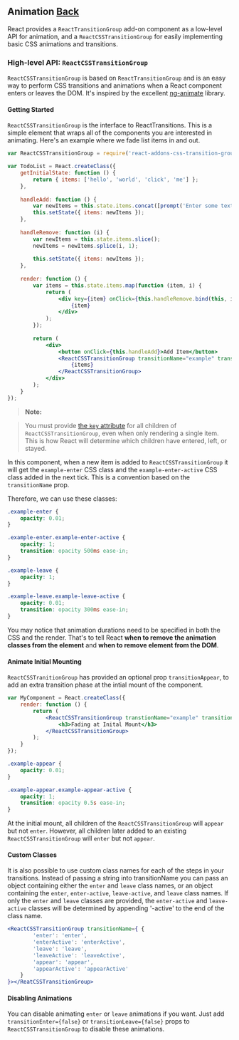 ## Animation [Back](./../add_on.md)

React provides a `ReactTransitionGroup` add-on component as a low-level API for animation, and a `ReactCSSTransitionGroup` for easily implementing basic CSS animations and transitions.

### High-level API: `ReactCSSTransitionGroup`

`ReactCSSTransitionGroup` is based on `ReactTransitionGroup` and is an easy way to perform CSS transitions and animations when a React component enters or leaves the DOM. It's inspired by the excellent [ng-animate](http://www.nganimate.org/) library.

#### Getting Started

`ReactCSSTransitionGroup` is the interface to ReactTransitions. This is a simple element that wraps all of the components you are interested in animating. Here's an example where we fade list items in and out.

```jsx
var ReactCSSTransitionGroup = require('react-addons-css-transition-group');

var TodoList = React.createClass({
    getInitialState: function () {
        return { items: ['hello', 'world', 'click', 'me'] };
    },
    
    handleAdd: function () {
        var newItems = this.state.items.concat([prompt('Enter some text')]);
        this.setState({ items: newItems });
    },
    
    handleRemove: function (i) {
        var newItems = this.state.items.slice();
        newItems = newItems.splice(i, 1);
        
        this.setState({ items: newItems });
    },
    
    render: function () {
        var items = this.state.items.map(function (item, i) {
            return (
                <div key={item} onClick={this.handleRemove.bind(this, i)}>
                    {item}
                </div>
            );
        });
    
        return (
            <div>
                <button onClick={this.handleAdd}>Add Item</button>
                <ReactCSSTransitionGroup transitionName="example" transitionEnterTimeout={500} transitionLeaveTimeout={300}>
                    {items}
                </ReactCSSTransitionGroup>
            </div>
        );
    }
});
```

> **Note:**

> You must provide [the `key` attribute](https://facebook.github.io/react/docs/multiple-components.html#dynamic-children) for all children of `ReactCSSTransitionGroup`, even when only rendering a single item. This is how React will determine which children have entered, left, or stayed.

In this component, when a new item is added to `ReactCSSTransitionGroup` it will get the `example-enter` CSS class and the `example-enter-active` CSS class added in the next tick. This is a convention based on the `transitionName` prop.

Therefore, we can use these classes:

```css
.example-enter {
    opacity: 0.01;
}

.example-enter.example-enter-active {
    opacity: 1;
    transition: opacity 500ms ease-in;
}

.example-leave {
    opacity: 1;
}

.example-leave.example-leave-active {
    opacity: 0.01;
    transition: opacity 300ms ease-in;
}
```

You may notice that animation durations need to be specified in both the CSS and the render. That's to tell React **when to remove the animation classes from the element** and **when to remove element from the DOM**.

#### Animate Initial Mounting 

`ReactCSSTranitionGroup` has provided an optional prop `transitionAppear`, to add an extra transition phase at the intial mount of the component.

```jsx
var MyComponent = React.createClass({
    render: function () {
        return (
            <ReactCSSTransitionGroup transtionName="example" transitionAppear={true} transitionAppearTimeout={500}>
                <h3>Fading at Inital Mount</h3>
            </ReactCSSTransitionGroup>
        );
    }
});
```

```css
.example-appear {
    opacity: 0.01;
}

.example-appear.example-appear-active {
    opacity: 1;
    transition: opacity 0.5s ease-in;
}
```

At the initial mount, all children of the `ReactCSSTransitionGroup` will `appear` but not `enter`. However, all children later added to an existing `ReactCSSTransitionGroup` will `enter` but not `appear`.

#### Custom Classes

It is also possible to use custom class names for each of the steps in your transitions. Instead of passing a string into transitionName you can pass an object containing either the `enter` and `leave` class names, or an object containing the `enter`, `enter-active`, `leave-active`, and `leave` class names. If only the `enter` and `leave` classes are provided, the `enter-active` and `leave-active` classes will be determined by appending '-active' to the end of the class name.

```jsx
<ReactCSSTransitionGroup transitionName={ {
        'enter': 'enter',
        'enterActive': 'enterActive',
        'leave': 'leave',
        'leaveActive': 'leaveActive',
        'appear': 'appear',
        'appearActive': 'appearActive'
    }
}></ReatCSSTransitionGroup>
```

#### Disabling Animations

You can disable animating `enter` or `leave` animations if you want. Just add `transitionEnter={false}` or `transitionLeave={false}` props to `ReactCSSTransitionGroup` to disable these animations.
